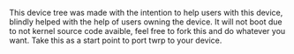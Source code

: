 This device tree was made with the intention to help users with this device, blindly helped with the help of users owning the device.
It will not boot due to not kernel source code avaible, feel free to fork this and do whatever you want. Take this as a start point to port twrp to your device.